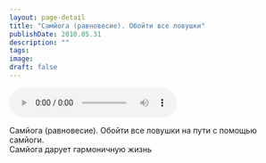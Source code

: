 ```yaml
---
layout: page-detail
title: "Самйога (равновесие). Обойти все ловушки"
publishDate: 2010.05.31
description: ""
tags:
image:
draft: false
---
```


<audio title="2010.05.31 - Самйога (равновесие). Обойти все ловушки.mp3" src="https://filer-api.advayta.org/v1.0/public/files/73616" controls=""></audio>

 Самйога (равновесие). Обойти все ловушки на пути с помощью самйоги.  
 Самйога дарует гармоничную жизнь   

  
